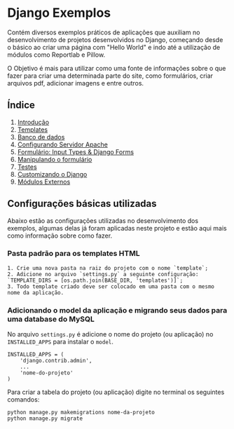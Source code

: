 Django Exemplos
===

Contém diversos exemplos práticos de aplicações que auxiliam no desenvolvimento de projetos desenvolvidos no Django, 
começando desde o básico ao criar uma página com "Hello World" e indo até a utilização de módulos como Reportlab e Pillow.

O Objetivo é mais para utilizar como uma fonte de informações sobre o que fazer para criar uma determinada parte do site,
como formulários, criar arquivos pdf, adicionar imagens e entre outros.


Índice
---

01. [Introdução](introducao)
02. [Templates](templates)
03. [Banco de dados](banco_de_dados)
04. [Configurando Servidor Apache](configurando_apache)
05. [Formulário: Input Types & Django Forms](input_types)
06. [Manipulando o formulário](manipulando_forms)
07. [Testes](testes)
08. [Customizando o Django](customizando)
09. [Módulos Externos](modulos_externos)



Configurações básicas utilizadas
---

Abaixo estão as configurações utilizadas no desenvolvimento dos exemplos, algumas delas já foram aplicadas neste projeto 
e estão aqui mais como informação sobre como fazer.

### Pasta padrão para os templates HTML

    1. Crie uma nova pasta na raiz do projeto com o nome `template`;
    2. Adicione no arquivo `settings.py` a seguinte configuração: `TEMPLATE_DIRS = [os.path.join(BASE_DIR, 'templates')]`;
    3. Todo template criado deve ser colocado em uma pasta com o mesmo nome da aplicação.



### Adicionando o model da aplicação e migrando seus dados para uma database do MySQL

No arquivo `settings.py` é adicione o nome do projeto (ou aplicação) no `INSTALLED_APPS` para instalar o `model`.

    INSTALLED_APPS = (
        'django.contrib.admin',
        ...
        'nome-do-projeto'
    )

Para criar a tabela do projeto (ou aplicação) digite no terminal os seguintes comandos:

    python manage.py makemigrations nome-da-projeto
    python manage.py migrate

